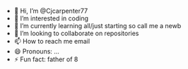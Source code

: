 - 👋 Hi, I’m @Cjcarpenter77
- 👀 I’m interested in coding
- 🌱 I’m currently learning all/just starting so call me a newb
- 💞️ I’m looking to collaborate on repositories
- 📫 How to reach me email 
- 😄 Pronouns: ...
- ⚡ Fun fact: father of 8

<!---
Cjcarpenter77/Cjcarpenter77 is a ✨ special ✨ repository because its `README.md` (this file) appears on your GitHub profile.
You can click the Preview link to take a look at your changes.
--->
